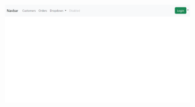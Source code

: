 ![Home Page](https://github.com/elbarchiimane/TP-ecom-BDCC-keycloak-docker/blob/main/captures/homePage.png)
